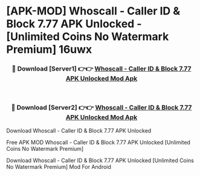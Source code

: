 # [APK-MOD] Whoscall - Caller ID & Block 7.77 APK Unlocked - [Unlimited Coins No Watermark Premium] 16uwx



<div align="center">
<h3>🔴 Download [Server1] 👉👉 <a href="https://momento.my/?title=Whoscall_-_Caller_ID_&_Block_7.77_APK_Unlocked">Whoscall - Caller ID & Block 7.77 APK Unlocked Mod Apk</a></h3><br>

<h3>🔴 Download [Server2] 👉👉 <a href="https://momento.my/?title=Whoscall_-_Caller_ID_&_Block_7.77_APK_Unlocked">Whoscall - Caller ID & Block 7.77 APK Unlocked Mod Apk</a></h3>
</div>



Download Whoscall - Caller ID & Block 7.77 APK Unlocked 

Free APK MOD Whoscall - Caller ID & Block 7.77 APK Unlocked [Unlimited Coins No Watermark Premium]

Download Whoscall - Caller ID & Block 7.77 APK Unlocked [Unlimited Coins No Watermark Premium] Mod For Android
